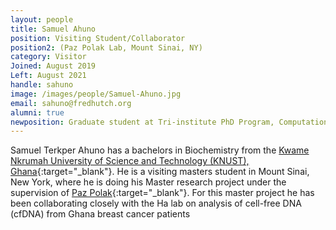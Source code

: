 ```yaml
---
layout: people
title: Samuel Ahuno
position: Visiting Student/Collaborator
position2: (Paz Polak Lab, Mount Sinai, NY)
category: Visitor
Joined: August 2019
Left: August 2021
handle: sahuno
image: /images/people/Samuel-Ahuno.jpg
email: sahuno@fredhutch.org
alumni: true
newposition: Graduate student at Tri-institute PhD Program, Computational Biology & Medicine
---
```


Samuel  Terkper Ahuno has a bachelors in Biochemistry from the [Kwame Nkrumah University of Science and Technology (KNUST), Ghana](https://web.knust.edu.gh/){:target="_blank"}. He is a visiting masters student in Mount Sinai, New York, where he is doing his Master research project under the supervision of [Paz Polak](https://www.mountsinai.org/profiles/paz-polak){:target="_blank"}. For this master project he has been collaborating closely with the Ha lab on analysis of cell-free DNA (cfDNA) from Ghana breast cancer patients
